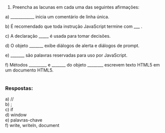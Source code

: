 1. Preencha as lacunas em cada uma das seguintes afirmações:

a) ____________ inicia um comentário de linha única.

b) É recomendado que toda instrução JavaScript termine com ___ .

c) A declaração _____ é usada para tomar decisões.

d) O objeto _______ exibe diálogos de alerta e diálogos de prompt.

e) _______ são palavras reservadas para uso por JavaScript.

f) Métodos _________ e _______ do objeto ________ escrevem texto HTML5 em um documento HTML5.
<br>
<br>
### Respostas:

a) // <br>
b) ; <br>
c) if <br>
d) window <br>
e) palavras-chave <br>
f) write, writeln, document
